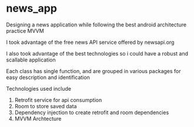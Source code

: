 # news_app

Designing a news application while following the best android architecture practice MVVM

I took advantage of the free news API service offered by newsapi.org

I also took advantage of the best technologies so i could have a robust and scallable application

Each class has single function, and are grouped in various packages for easy description and identification

Technologies used include

1. Retrofit service for api consumption
2. Room to store saved data
3. Dependency injection to create retrofit and room dependencies
4. MVVM Archtecture

